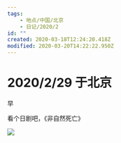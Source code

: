 ```yaml
---
tags:
    - 地点/中国/北京
    - 日记/2020/2
id: ""
created: 2020-03-18T12:24:20.418Z
modified: 2020-03-20T14:22:22.950Z
---
```


# 2020/2/29 于北京

<!-- @timer "date":"Sat Feb 29 2020 09:43:01 GMT+0800 (CST)" -->

早

<!-- @timer "date":"Sat Feb 29 2020 14:00:10 GMT+0800 (CST)","duration":"about 4 hours" -->

看个日剧吧，《非自然死亡》

<!-- @timer "date":"Sat Feb 29 2020 22:58:39 GMT+0800 (CST)","duration":"about 9 hours" -->

![](https://i.loli.net/2020/02/29/h19ztAJwBu6HNeb.jpg)
